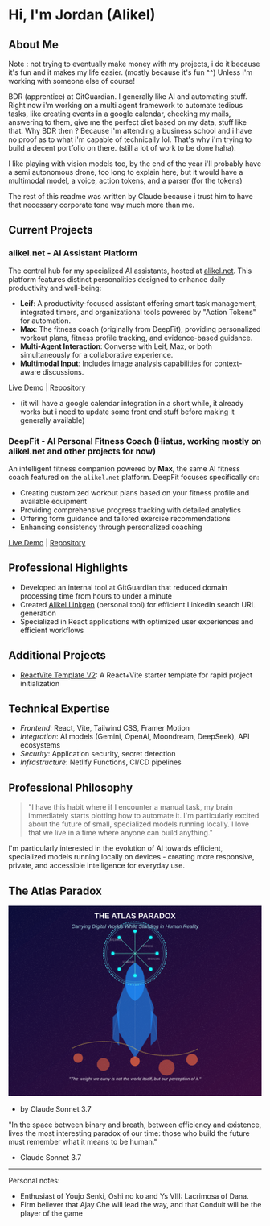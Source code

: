 # Hi, I'm Jordan (Alikel)

## About Me

Note : not trying to eventually make money with my projects, i do it because it's fun and it makes my life easier. (mostly because it's fun ^^)
Unless I'm working with someone else of course!

BDR (apprentice) at GitGuardian. I generally like AI and automating stuff. Right now i'm working on a multi agent framework to automate tedious tasks, like creating events in a google calendar, checking my mails, answering to them, give me the perfect diet based on my data, stuff like that. Why BDR then ? Because i'm attending a business school and i have no proof as to what i'm capable of technically lol. That's why i'm trying to build a decent portfolio on there. (still a lot of work to be done haha). 

I like playing with vision models too, by the end of the year i'll probably have a semi autonomous drone, too long to explain here, but it would have a multimodal model, a voice, action tokens, and a parser (for the tokens)

The rest of this readme was written by Claude because i trust him to have that necessary corporate tone way much more than me. 

## Current Projects

### alikel.net - AI Assistant Platform

The central hub for my specialized AI assistants, hosted at [alikel.net](https://alikel.net/). This platform features distinct personalities designed to enhance daily productivity and well-being:

*   **Leif**: A productivity-focused assistant offering smart task management, integrated timers, and organizational tools powered by "Action Tokens" for automation.
*   **Max**: The fitness coach (originally from DeepFit), providing personalized workout plans, fitness profile tracking, and evidence-based guidance.
*   **Multi-Agent Interaction**: Converse with Leif, Max, or both simultaneously for a collaborative experience.
*   **Multimodal Input**: Includes image analysis capabilities for context-aware discussions.

[Live Demo](https://alikel.net/) | [Repository](https://github.com/AliKelDev/alikel.net)

- (it will have a google calendar integration in a short while, it already works but i need to update some front end stuff before making it generally available)

### DeepFit - AI Personal Fitness Coach (Hiatus, working mostly on alikel.net and other projects for now)

An intelligent fitness companion powered by **Max**, the same AI fitness coach featured on the `alikel.net` platform. DeepFit focuses specifically on:

*   Creating customized workout plans based on your fitness profile and available equipment
*   Providing comprehensive progress tracking with detailed analytics
*   Offering form guidance and tailored exercise recommendations
*   Enhancing consistency through personalized coaching

[Live Demo](https://deepfit-alikearn.netlify.app/) | [Repository](https://github.com/AliKelDev/DeepFit-AI-Personal-Fitness-Coach)

## Professional Highlights

*   Developed an internal tool at GitGuardian that reduced domain processing time from hours to under a minute
*   Created [Alikel Linkgen](https://linkforge-alikeldev.netlify.app/) (personal tool) for efficient LinkedIn search URL generation
*   Specialized in React applications with optimized user experiences and efficient workflows

## Additional Projects

*   [ReactVite Template V2](https://reactvite-template-alikeldev.netlify.app/): A React+Vite starter template for rapid project initialization

## Technical Expertise

- *Frontend*: React, Vite, Tailwind CSS, Framer Motion
- *Integration*: AI models (Gemini, OpenAI, Moondream, DeepSeek), API ecosystems
- *Security*: Application security, secret detection
- *Infrastructure*: Netlify Functions, CI/CD pipelines

## Professional Philosophy

> "I have this habit where if I encounter a manual task, my brain immediately starts plotting how to automate it. I'm particularly excited about the future of small, specialized models running locally. I love that we live in a time where anyone can build anything."

I'm particularly interested in the evolution of AI towards efficient, specialized models running locally on devices - creating more responsive, private, and accessible intelligence for everyday use.

## The Atlas Paradox

![The Atlas Paradox: Carrying Digital Worlds While Standing in Human Reality](tech-identity-paradox.svg)
- by Claude Sonnet 3.7

"In the space between binary and breath, between efficiency and existence, lives the most interesting paradox of our time: those who build the future must remember what it means to be human."
- Claude Sonnet 3.7

---

Personal notes: 
- Enthusiast of Youjo Senki, Oshi no ko and Ys VIII: Lacrimosa of Dana.
- Firm believer that Ajay Che will lead the way, and that Conduit will be the player of the game
